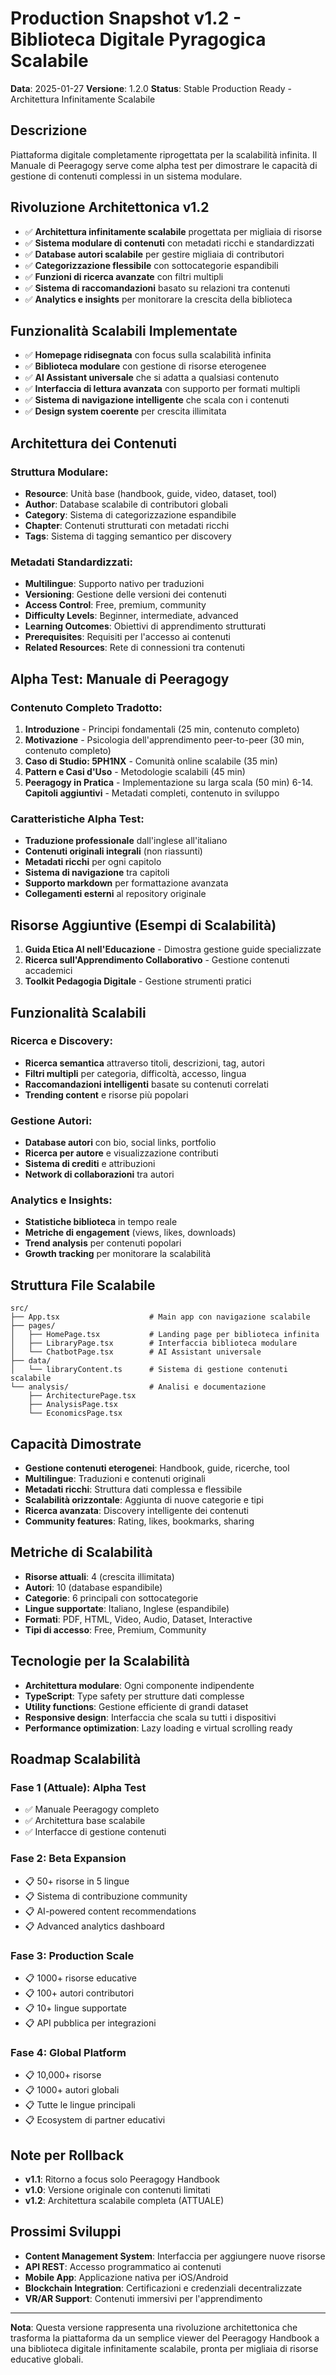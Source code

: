 # Production Snapshot v1.2 - Biblioteca Digitale Pyragogica Scalabile

**Data**: 2025-01-27
**Versione**: 1.2.0
**Status**: Stable Production Ready - Architettura Infinitamente Scalabile

## Descrizione
Piattaforma digitale completamente riprogettata per la scalabilità infinita. Il Manuale di Peeragogy serve come alpha test per dimostrare le capacità di gestione di contenuti complessi in un sistema modulare.

## Rivoluzione Architettonica v1.2
- ✅ **Architettura infinitamente scalabile** progettata per migliaia di risorse
- ✅ **Sistema modulare di contenuti** con metadati ricchi e standardizzati
- ✅ **Database autori scalabile** per gestire migliaia di contributori
- ✅ **Categorizzazione flessibile** con sottocategorie espandibili
- ✅ **Funzioni di ricerca avanzate** con filtri multipli
- ✅ **Sistema di raccomandazioni** basato su relazioni tra contenuti
- ✅ **Analytics e insights** per monitorare la crescita della biblioteca

## Funzionalità Scalabili Implementate
- ✅ **Homepage ridisegnata** con focus sulla scalabilità infinita
- ✅ **Biblioteca modulare** con gestione di risorse eterogenee
- ✅ **AI Assistant universale** che si adatta a qualsiasi contenuto
- ✅ **Interfaccia di lettura avanzata** con supporto per formati multipli
- ✅ **Sistema di navigazione intelligente** che scala con i contenuti
- ✅ **Design system coerente** per crescita illimitata

## Architettura dei Contenuti
### Struttura Modulare:
- **Resource**: Unità base (handbook, guide, video, dataset, tool)
- **Author**: Database scalabile di contributori globali
- **Category**: Sistema di categorizzazione espandibile
- **Chapter**: Contenuti strutturati con metadati ricchi
- **Tags**: Sistema di tagging semantico per discovery

### Metadati Standardizzati:
- **Multilingue**: Supporto nativo per traduzioni
- **Versioning**: Gestione delle versioni dei contenuti
- **Access Control**: Free, premium, community
- **Difficulty Levels**: Beginner, intermediate, advanced
- **Learning Outcomes**: Obiettivi di apprendimento strutturati
- **Prerequisites**: Requisiti per l'accesso ai contenuti
- **Related Resources**: Rete di connessioni tra contenuti

## Alpha Test: Manuale di Peeragogy
### Contenuto Completo Tradotto:
1. **Introduzione** - Principi fondamentali (25 min, contenuto completo)
2. **Motivazione** - Psicologia dell'apprendimento peer-to-peer (30 min, contenuto completo)
3. **Caso di Studio: 5PH1NX** - Comunità online scalabile (35 min)
4. **Pattern e Casi d'Uso** - Metodologie scalabili (45 min)
5. **Peeragogy in Pratica** - Implementazione su larga scala (50 min)
6-14. **Capitoli aggiuntivi** - Metadati completi, contenuto in sviluppo

### Caratteristiche Alpha Test:
- **Traduzione professionale** dall'inglese all'italiano
- **Contenuti originali integrali** (non riassunti)
- **Metadati ricchi** per ogni capitolo
- **Sistema di navigazione** tra capitoli
- **Supporto markdown** per formattazione avanzata
- **Collegamenti esterni** al repository originale

## Risorse Aggiuntive (Esempi di Scalabilità)
1. **Guida Etica AI nell'Educazione** - Dimostra gestione guide specializzate
2. **Ricerca sull'Apprendimento Collaborativo** - Gestione contenuti accademici
3. **Toolkit Pedagogia Digitale** - Gestione strumenti pratici

## Funzionalità Scalabili
### Ricerca e Discovery:
- **Ricerca semantica** attraverso titoli, descrizioni, tag, autori
- **Filtri multipli** per categoria, difficoltà, accesso, lingua
- **Raccomandazioni intelligenti** basate su contenuti correlati
- **Trending content** e risorse più popolari

### Gestione Autori:
- **Database autori** con bio, social links, portfolio
- **Ricerca per autore** e visualizzazione contributi
- **Sistema di crediti** e attribuzioni
- **Network di collaborazioni** tra autori

### Analytics e Insights:
- **Statistiche biblioteca** in tempo reale
- **Metriche di engagement** (views, likes, downloads)
- **Trend analysis** per contenuti popolari
- **Growth tracking** per monitorare la scalabilità

## Struttura File Scalabile
```
src/
├── App.tsx                    # Main app con navigazione scalabile
├── pages/
│   ├── HomePage.tsx           # Landing page per biblioteca infinita
│   ├── LibraryPage.tsx        # Interfaccia biblioteca modulare
│   └── ChatbotPage.tsx        # AI Assistant universale
├── data/
│   └── libraryContent.ts      # Sistema di gestione contenuti scalabile
└── analysis/                  # Analisi e documentazione
    ├── ArchitecturePage.tsx
    ├── AnalysisPage.tsx
    └── EconomicsPage.tsx
```

## Capacità Dimostrate
- **Gestione contenuti eterogenei**: Handbook, guide, ricerche, tool
- **Multilingue**: Traduzioni e contenuti originali
- **Metadati ricchi**: Struttura dati complessa e flessibile
- **Scalabilità orizzontale**: Aggiunta di nuove categorie e tipi
- **Ricerca avanzata**: Discovery intelligente dei contenuti
- **Community features**: Rating, likes, bookmarks, sharing

## Metriche di Scalabilità
- **Risorse attuali**: 4 (crescita illimitata)
- **Autori**: 10 (database espandibile)
- **Categorie**: 6 principali con sottocategorie
- **Lingue supportate**: Italiano, Inglese (espandibile)
- **Formati**: PDF, HTML, Video, Audio, Dataset, Interactive
- **Tipi di accesso**: Free, Premium, Community

## Tecnologie per la Scalabilità
- **Architettura modulare**: Ogni componente indipendente
- **TypeScript**: Type safety per strutture dati complesse
- **Utility functions**: Gestione efficiente di grandi dataset
- **Responsive design**: Interfaccia che scala su tutti i dispositivi
- **Performance optimization**: Lazy loading e virtual scrolling ready

## Roadmap Scalabilità
### Fase 1 (Attuale): Alpha Test
- ✅ Manuale Peeragogy completo
- ✅ Architettura base scalabile
- ✅ Interfacce di gestione contenuti

### Fase 2: Beta Expansion
- 📋 50+ risorse in 5 lingue
- 📋 Sistema di contribuzione community
- 📋 AI-powered content recommendations
- 📋 Advanced analytics dashboard

### Fase 3: Production Scale
- 📋 1000+ risorse educative
- 📋 100+ autori contributori
- 📋 10+ lingue supportate
- 📋 API pubblica per integrazioni

### Fase 4: Global Platform
- 📋 10,000+ risorse
- 📋 1000+ autori globali
- 📋 Tutte le lingue principali
- 📋 Ecosystem di partner educativi

## Note per Rollback
- **v1.1**: Ritorno a focus solo Peeragogy Handbook
- **v1.0**: Versione originale con contenuti limitati
- **v1.2**: Architettura scalabile completa (ATTUALE)

## Prossimi Sviluppi
- **Content Management System**: Interfaccia per aggiungere nuove risorse
- **API REST**: Accesso programmatico ai contenuti
- **Mobile App**: Applicazione nativa per iOS/Android
- **Blockchain Integration**: Certificazioni e credenziali decentralizzate
- **VR/AR Support**: Contenuti immersivi per l'apprendimento

---
**Nota**: Questa versione rappresenta una rivoluzione architettonica che trasforma la piattaforma da un semplice viewer del Peeragogy Handbook a una biblioteca digitale infinitamente scalabile, pronta per migliaia di risorse educative globali.
